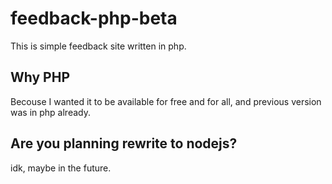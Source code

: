 # feedback-php-beta
This is simple feedback site written in php.
## Why PHP
Becouse I wanted it to be available for free and for all, and previous version was in php already.
## Are you planning rewrite to nodejs?
idk, maybe in the future.
